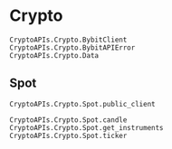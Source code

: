 # Crypto

```@docs
CryptoAPIs.Crypto.BybitClient
CryptoAPIs.Crypto.BybitAPIError
CryptoAPIs.Crypto.Data
```

## Spot

```@docs
CryptoAPIs.Crypto.Spot.public_client
```

```@docs
CryptoAPIs.Crypto.Spot.candle
CryptoAPIs.Crypto.Spot.get_instruments
CryptoAPIs.Crypto.Spot.ticker
```
